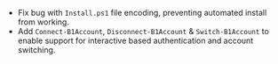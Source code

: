 - Fix bug with `Install.ps1` file encoding, preventing automated install from working.
- Add `Connect-B1Account`, `Disconnect-B1Account` & `Switch-B1Account` to enable support for interactive based authentication and account switching.